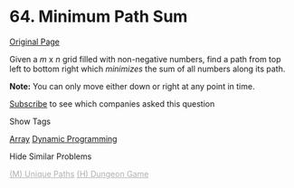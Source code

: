 # 64. Minimum Path Sum

[Original Page](https://leetcode.com/problems/minimum-path-sum/)

Given a _m_ x _n_ grid filled with non-negative numbers, find a path from top left to bottom right which _minimizes_ the sum of all numbers along its path.

**Note:** You can only move either down or right at any point in time.

<div>

[Subscribe](/subscribe/) to see which companies asked this question

</div>

<div>

<div id="tags" class="btn btn-xs btn-warning">Show Tags</div>

<span class="hidebutton">[Array](/tag/array/) [Dynamic Programming](/tag/dynamic-programming/)</span></div>

<div>

<div id="similar" class="btn btn-xs btn-warning">Hide Similar Problems</div>

<span class="hidebutton" style="display: inline; opacity: 0.335567;">[(M) Unique Paths](/problems/unique-paths/) [(H) Dungeon Game](/problems/dungeon-game/)</span></div>